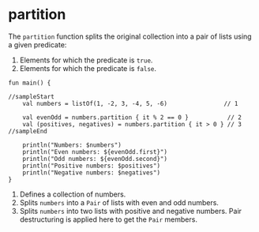 # partition

The `partition` function splits the original collection into a pair of lists using a given predicate:

 1. Elements for which the predicate is `true`.
 1. Elements for which the predicate is `false`.

```run-kotlin
fun main() {

//sampleStart
    val numbers = listOf(1, -2, 3, -4, 5, -6)                // 1
    
    val evenOdd = numbers.partition { it % 2 == 0 }           // 2
    val (positives, negatives) = numbers.partition { it > 0 } // 3
//sampleEnd

    println("Numbers: $numbers")
    println("Even numbers: ${evenOdd.first}")
    println("Odd numbers: ${evenOdd.second}")
    println("Positive numbers: $positives")
    println("Negative numbers: $negatives")
}

```

1. Defines a collection of numbers.
2. Splits `numbers` into a `Pair` of lists with even and odd numbers.
3. Splits `numbers` into two lists with positive and negative numbers. Pair destructuring is applied here to get the `Pair` members.
